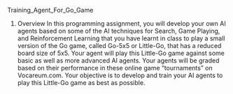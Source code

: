 Training_Agent_For_Go_Game

1. Overview
In this programming assignment, you will develop your own AI agents based on some of the AI
techniques for Search, Game Playing, and Reinforcement Learning that you have learnt in class to play a
small version of the Go game, called Go-5x5 or Little-Go, that has a reduced board size of 5x5. Your agent
will play this Little-Go game against some basic as well as more advanced AI agents. Your agents will be
graded based on their performance in these online game “tournaments” on Vocareum.com. Your
objective is to develop and train your AI agents to play this Little-Go game as best as possible.
